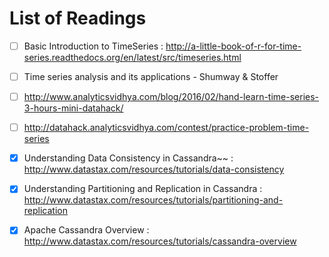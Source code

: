 # List of Readings
- [ ] Basic Introduction to TimeSeries : http://a-little-book-of-r-for-time-series.readthedocs.org/en/latest/src/timeseries.html

- [ ] Time series analysis and its applications - Shumway & Stoffer

- [ ] http://www.analyticsvidhya.com/blog/2016/02/hand-learn-time-series-3-hours-mini-datahack/

- [ ] http://datahack.analyticsvidhya.com/contest/practice-problem-time-series

- [x] Understanding Data Consistency in Cassandra~~   : http://www.datastax.com/resources/tutorials/data-consistency 

- [x] Understanding Partitioning and Replication in Cassandra : http://www.datastax.com/resources/tutorials/partitioning-and-replication

- [x] Apache Cassandra Overview : http://www.datastax.com/resources/tutorials/cassandra-overview
